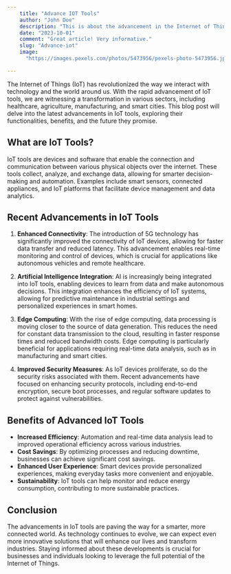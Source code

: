 ```yaml
---
    title: "Advance IOT Tools"
    author: "John Doe"
    description: "This is about the advancement in the Internet of Things"
    date: "2023-10-01"
    comment: "Great article! Very informative."
    slug: "Advance-iot"
    image:
      "https://images.pexels.com/photos/5473956/pexels-photo-5473956.jpeg?auto=compress&cs=tinysrgb&w=1260&h=750&dpr=1"

---
```



The Internet of Things (IoT) has revolutionized the way we interact with technology and the world around us. With the rapid advancement of IoT tools, we are witnessing a transformation in various sectors, including healthcare, agriculture, manufacturing, and smart cities. This blog post will delve into the latest advancements in IoT tools, exploring their functionalities, benefits, and the future they promise.

## What are IoT Tools?

IoT tools are devices and software that enable the connection and communication between various physical objects over the internet. These tools collect, analyze, and exchange data, allowing for smarter decision-making and automation. Examples include smart sensors, connected appliances, and IoT platforms that facilitate device management and data analytics.

## Recent Advancements in IoT Tools

1. **Enhanced Connectivity**: The introduction of 5G technology has significantly improved the connectivity of IoT devices, allowing for faster data transfer and reduced latency. This advancement enables real-time monitoring and control of devices, which is crucial for applications like autonomous vehicles and remote healthcare.

2. **Artificial Intelligence Integration**: AI is increasingly being integrated into IoT tools, enabling devices to learn from data and make autonomous decisions. This integration enhances the efficiency of IoT systems, allowing for predictive maintenance in industrial settings and personalized experiences in smart homes.

3. **Edge Computing**: With the rise of edge computing, data processing is moving closer to the source of data generation. This reduces the need for constant data transmission to the cloud, resulting in faster response times and reduced bandwidth costs. Edge computing is particularly beneficial for applications requiring real-time data analysis, such as in manufacturing and smart cities.

4. **Improved Security Measures**: As IoT devices proliferate, so do the security risks associated with them. Recent advancements have focused on enhancing security protocols, including end-to-end encryption, secure boot processes, and regular software updates to protect against vulnerabilities.

## Benefits of Advanced IoT Tools

- **Increased Efficiency**: Automation and real-time data analysis lead to improved operational efficiency across various industries.
- **Cost Savings**: By optimizing processes and reducing downtime, businesses can achieve significant cost savings.
- **Enhanced User Experience**: Smart devices provide personalized experiences, making everyday tasks more convenient and enjoyable.
- **Sustainability**: IoT tools can help monitor and reduce energy consumption, contributing to more sustainable practices.

## Conclusion

The advancements in IoT tools are paving the way for a smarter, more connected world. As technology continues to evolve, we can expect even more innovative solutions that will enhance our lives and transform industries. Staying informed about these developments is crucial for businesses and individuals looking to leverage the full potential of the Internet of Things.